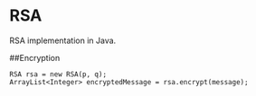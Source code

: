 # RSA

RSA implementation in Java.

##Encryption

```
RSA rsa = new RSA(p, q);
ArrayList<Integer> encryptedMessage = rsa.encrypt(message);
```